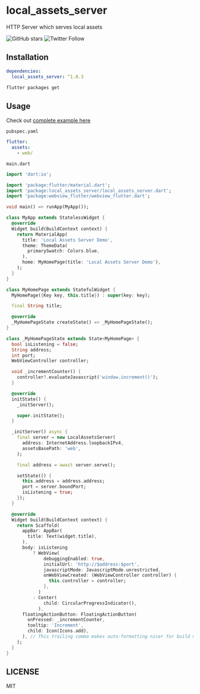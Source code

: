 # local_assets_server

HTTP Server which serves local assets

![GitHub stars](https://img.shields.io/github/stars/lesnitsky/flutter_local_assets_server.svg?style=social)
![Twitter Follow](https://img.shields.io/twitter/follow/lesnitsky_dev.svg?label=Follow%20me&style=social)

## Installation

```yml
dependencies:
  local_assets_server: ^1.0.3
```

```sh
flutter packages get
```

## Usage

Check out [complete example here](./example)

`pubspec.yaml`

```yml
flutter:
  assets:
    - web/
```

`main.dart`

```dart
import 'dart:io';

import 'package:flutter/material.dart';
import 'package:local_assets_server/local_assets_server.dart';
import 'package:webview_flutter/webview_flutter.dart';

void main() => runApp(MyApp());

class MyApp extends StatelessWidget {
  @override
  Widget build(BuildContext context) {
    return MaterialApp(
      title: 'Local Assets Server Demo',
      theme: ThemeData(
        primarySwatch: Colors.blue,
      ),
      home: MyHomePage(title: 'Local Assets Server Demo'),
    );
  }
}

class MyHomePage extends StatefulWidget {
  MyHomePage({Key key, this.title}) : super(key: key);

  final String title;

  @override
  _MyHomePageState createState() => _MyHomePageState();
}

class _MyHomePageState extends State<MyHomePage> {
  bool isListening = false;
  String address;
  int port;
  WebViewController controller;

  void _incrementCounter() {
    controller?.evaluateJavascript('window.increment()');
  }

  @override
  initState() {
    _initServer();

    super.initState();
  }

  _initServer() async {
    final server = new LocalAssetsServer(
      address: InternetAddress.loopbackIPv4,
      assetsBasePath: 'web',
    );

    final address = await server.serve();

    setState(() {
      this.address = address.address;
      port = server.boundPort;
      isListening = true;
    });
  }

  @override
  Widget build(BuildContext context) {
    return Scaffold(
      appBar: AppBar(
        title: Text(widget.title),
      ),
      body: isListening
          ? WebView(
              debuggingEnabled: true,
              initialUrl: 'http://$address:$port',
              javascriptMode: JavascriptMode.unrestricted,
              onWebViewCreated: (WebViewController controller) {
                this.controller = controller;
              },
            )
          : Center(
              child: CircularProgressIndicator(),
            ),
      floatingActionButton: FloatingActionButton(
        onPressed: _incrementCounter,
        tooltip: 'Increment',
        child: Icon(Icons.add),
      ), // This trailing comma makes auto-formatting nicer for build methods.
    );
  }
}

```

## LICENSE

MIT
